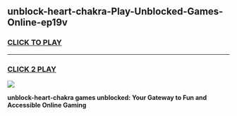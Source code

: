 
## unblock-heart-chakra-Play-Unblocked-Games-Online-ep19v
<h3>
<a href="https://premium76.site?title=unblock-heart-chakra&ref=25A">CLICK TO PLAY</a></h3>
<hr>

<h3>
<a href="https://premium76.site?title=unblock-heart-chakra&ref=25A">CLICK 2 PLAY</a>
  
</h3>

<a href="https://premium76.site?title=unblock-heart-chakra&ref=25A"><img src="https://clearcache.store/games.png"></a>


**unblock-heart-chakra games unblocked: Your Gateway to Fun and Accessible Online Gaming**
